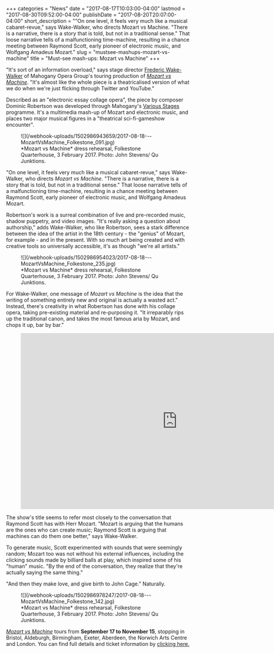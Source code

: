+++
categories = "News"
date = "2017-08-17T10:03:00-04:00"
lastmod = "2017-08-30T09:52:00-04:00"
publishDate = "2017-08-20T20:07:00-04:00"
short_description = "\"On one level, it feels very much like a musical cabaret-revue,\" says Wake-Walker, who directs Mozart vs Machine. \"There is a narrative, there is a story that is told, but not in a traditional sense.\" That loose narrative tells of a malfunctioning time-machine, resulting in a chance meeting between Raymond Scott, early pioneer of electronic music, and Wolfgang Amadeus Mozart."
slug = "mustsee-mashups-mozart-vs-machine"
title = "Must-see mash-ups: Mozart vs Machine"
+++

"It's sort of an information overload," says stage director [Frederic Wake-Walker](/scene/people/frederic-wake-walker/) of Mahogany Opera Group's touring production of [*Mozart vs Machine*](https://www.mahoganyoperagroup.co.uk/productions/mozart-vs-machine/). "It's almost like the whole piece is a theatricalised version of what we do when we're just flicking through Twitter and YouTube."

Described as an "electronic essay collage opera", the piece by composer Dominic Robertson was developed through Mahogany's [Various Stages](https://www.mahoganyoperagroup.co.uk/productions/various-stages) programme. It's a multimedia mash-up of Mozart and electronic music, and places two major musical figures in a "theatrical sci-fi-gameshow encounter".

<figure data-type="image">
![](/webhook-uploads/1502986943659/2017-08-18---MozartVsMachine_Folkestone_091.jpg)
<figcaption>*Mozart vs Machine* dress rehearsal, Folkestone Quarterhouse, 3 February 2017. Photo: John Stevens/ Qu Junktions.</figcaption>
</figure>

"On one level, it feels very much like a musical cabaret-revue," says Wake-Walker, who directs *Mozart vs Machine*. "There is a narrative, there is a story that is told, but not in a traditional sense." That loose narrative tells of a malfunctioning time-machine, resulting in a chance meeting between Raymond Scott, early pioneer of electronic music, and Wolfgang Amadeus Mozart.

Robertson's work is a surreal combination of live and pre-recorded music, shadow puppetry, and video images. "It's really asking a question about authorship," adds Wake-Walker, who like Robertson, sees a stark difference between the idea of the artist in the 18th century - the "genius" of Mozart, for example - and in the present. With so much art being created and with creative tools so universally accessible, it's as though "we're all artists."

<figure data-type="image">
![](/webhook-uploads/1502986954023/2017-08-18---MozartVsMachine_Folkestone_235.jpg)
<figcaption>*Mozart vs Machine* dress rehearsal, Folkestone Quarterhouse, 3 February 2017. Photo: John Stevens/ Qu Junktions.</figcaption>
</figure>

For Wake-Walker, one message of *Mozart vs Machine* is the idea that the writing of something entirely new and original is actually a wasted act." Instead, there's creativity in what Robertson has done with his collage opera, taking pre-existing material and re-purposing it. "It irreparably rips up the traditional canon, and takes the most famous aria by Mozart, and chops it up, bar by bar."

<figure data-type="video">
<iframe width="854" height="480" src="https://www.youtube.com/embed/zluay87Q6Kw" frameborder="0" allowfullscreen></iframe>
</figure>

The show's title seems to refer most closely to the conversation that Raymond Scott has with Herr Mozart. "Mozart is arguing that the humans are the ones who can create music; Raymond Scott is arguing that machines can do them one better," says Wake-Walker. 

To generate music, Scott experimented with sounds that were seemingly random; Mozart too was not without his external influences, including the clicking sounds made by billiard balls at play, which inspired some of his "human" music. "By the end of the conversation, they realize that they're actually saying the same thing."

"And then they make love, and give birth to John Cage." Naturally.

<figure data-type="image">
![](/webhook-uploads/1502986978247/2017-08-18---MozartVsMachine_Folkestone_142.jpg)<figcaption>*Mozart vs Machine* dress rehearsal, Folkestone Quarterhouse, 3 February 2017. Photo: John Stevens/ Qu Junktions.</figcaption>
</figure>

[*Mozart vs Machine*](https://www.mahoganyoperagroup.co.uk/productions/mozart-vs-machine/dates-tickets/) tours from **September 17 to November 15**, stopping in Bristol, Aldeburgh, Birmingham, Exeter, Aberdeen, the Norwich Arts Centre and London. You can find full details and ticket information by [clicking here.](https://www.mahoganyoperagroup.co.uk/productions/mozart-vs-machine/)
